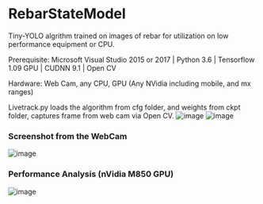 # RebarStateModel
Tiny-YOLO algrithm trained on images of rebar for utilization on low performance equipment or CPU.

Prerequisite: Microsoft Visual Studio 2015 or 2017 | Python 3.6 | Tensorflow 1.09 GPU | CUDNN 9.1 | Open CV 

Hardware: Web Cam, any CPU, GPU (Any NVidia including mobile, and mx ranges)

Livetrack.py loads the algorithm from cfg folder, and weights from ckpt folder, captures frame from web cam via Open CV.
![image](https://user-images.githubusercontent.com/30218570/156555893-d7597153-bdf3-49bc-953d-812aec7a3387.png)
![image](https://user-images.githubusercontent.com/30218570/156555927-136d74f8-6a39-4097-a0b5-0cbb48948e28.png)

### Screenshot from the WebCam
![image](https://user-images.githubusercontent.com/30218570/156556117-6600c643-7959-49b9-9a95-a070e1ed56a1.png)

### Performance Analysis (nVidia M850 GPU)
![image](https://user-images.githubusercontent.com/30218570/156557018-42f4ecfc-3964-42ba-824e-822b9672d9ec.png)

